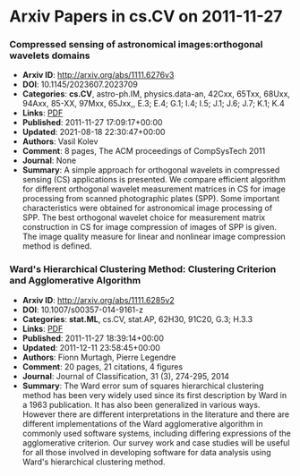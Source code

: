 # Arxiv Papers in cs.CV on 2011-11-27
### Compressed sensing of astronomical images:orthogonal wavelets domains
- **Arxiv ID**: http://arxiv.org/abs/1111.6276v3
- **DOI**: 10.1145/2023607.2023709
- **Categories**: **cs.CV**, astro-ph.IM, physics.data-an, 42Cxx, 65Txx, 68Uxx, 94Axx, 85-XX, 97Mxx, 65Jxx,, E.3; E.4; G.1; I.4; I.5; J.1; J.6; J.7; K.1; K.4
- **Links**: [PDF](http://arxiv.org/pdf/1111.6276v3)
- **Published**: 2011-11-27 17:09:17+00:00
- **Updated**: 2021-08-18 22:30:47+00:00
- **Authors**: Vasil Kolev
- **Comment**: 8 pages, The ACM proceedings of CompSysTech 2011
- **Journal**: None
- **Summary**: A simple approach for orthogonal wavelets in compressed sensing (CS) applications is presented. We compare efficient algorithm for different orthogonal wavelet measurement matrices in CS for image processing from scanned photographic plates (SPP). Some important characteristics were obtained for astronomical image processing of SPP. The best orthogonal wavelet choice for measurement matrix construction in CS for image compression of images of SPP is given. The image quality measure for linear and nonlinear image compression method is defined.



### Ward's Hierarchical Clustering Method: Clustering Criterion and Agglomerative Algorithm
- **Arxiv ID**: http://arxiv.org/abs/1111.6285v2
- **DOI**: 10.1007/s00357-014-9161-z
- **Categories**: **stat.ML**, cs.CV, stat.AP, 62H30, 91C20, G.3; H.3.3
- **Links**: [PDF](http://arxiv.org/pdf/1111.6285v2)
- **Published**: 2011-11-27 18:39:14+00:00
- **Updated**: 2011-12-11 23:58:45+00:00
- **Authors**: Fionn Murtagh, Pierre Legendre
- **Comment**: 20 pages, 21 citations, 4 figures
- **Journal**: Journal of Classification, 31 (3), 274-295, 2014
- **Summary**: The Ward error sum of squares hierarchical clustering method has been very widely used since its first description by Ward in a 1963 publication. It has also been generalized in various ways. However there are different interpretations in the literature and there are different implementations of the Ward agglomerative algorithm in commonly used software systems, including differing expressions of the agglomerative criterion. Our survey work and case studies will be useful for all those involved in developing software for data analysis using Ward's hierarchical clustering method.



